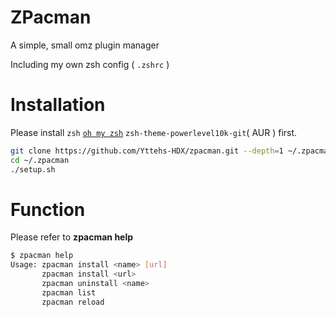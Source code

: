 # ZPacman

A simple, small omz plugin manager

Including my own zsh config ( ``.zshrc`` )

# Installation

Please install ``zsh`` [``oh my zsh``](https://ohmyz.sh/#install) ``zsh-theme-powerlevel10k-git``( AUR ) first.

```bash
git clone https://github.com/Yttehs-HDX/zpacman.git --depth=1 ~/.zpacman
cd ~/.zpacman
./setup.sh
```

# Function

Please refer to **zpacman help**

```bash
$ zpacman help
Usage: zpacman install <name> [url]
       zpacman install <url>
       zpacman uninstall <name>
       zpacman list
       zpacman reload
```
